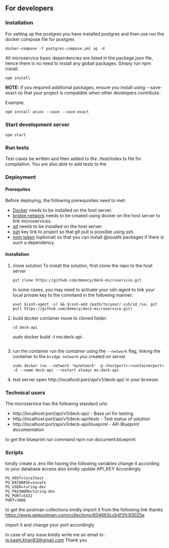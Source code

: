 ## For developers
### Installation

For setting up the postgres you have installed postgres and then use run the docker compose file for postgres

```
docker-compose -f postgres-compose.yml up -d
```

All microservice basic dependencies are listed in the package.json file, hence there is no need to install any global packages. Simply run npm install.

```
npm install
```

**NOTE:** if you required additional packages, ensure you install using --save-exact so that your project is compatible when other developers contribute.

Example:

```
npm install axios --save --save-exact
```

### Start development server
```
npm start
```

### Run tests

Test cases be written and then added to the ./test/index.ts file for compilation.
You are also able to add tests to the

### Deployment

#### Prerequites
Before deploying, the following prerequisites need to met:

* [Docker](https://docs.docker.com/install/) needs to be installed on the host server.
* [bridge network](https://docs.docker.com/engine/reference/commandline/network_create/) needs to be created using docker on the host server to link microservices.
* [git](https://gist.github.com/derhuerst/1b15ff4652a867391f03) needs to be installed on the host server.
* [ssh](https://confluence.atlassian.com/bitbucketserver/creating-ssh-keys-776639788.html) key link to project so that git pull is possible using ssh.
* [npm token](https://docs.npmjs.com/files/npmrc) (optional) so that you can install @sosafe packages if there is such a dependency.

#### Installation
1. clone solution
    To install the solution, first clone the repo to the host server
    ```
    git clone https://github.com/democy/deck-microservice.git
    ```
    In some cases, you may need to activate your ssh-agent to link your local private key to the command in the following manner:
    ```
    eval $(ssh-agent -s) && $(ssh-add /path/to/your/.ssh/id_rsa; git pull https://github.com/democy/deck-microservice.git)
    ```

2. build docker container
    move to cloned folder.
    ```
    cd deck-api
    ```
    sudo docker build -t ms:deck-api .
    ```
3. run the container
    run the container using the `--network` flag, linking the container to the `bridge network` you created on server.
    ```
    sudo docker run --network 'mynetwork' -p <hostport>:<containerport> -d --name deck-api --restart always ms:deck-api
    ```
4. test server
    open http://localhost:port/api/v1/deck-api/ in your browser.

### Technical users

The microservice has the following standard urls:

* http://localhost:port/api/v1/deck-api/                           - Base url for testing
* http://localhost:port/api/v1/deck-api/tests                      - Test status of solution
* http://localhost:port/api/v1/deck-api/blueprint                  - APi Blueprint documentation


to get the blueprint run command npm run document:blueprint 

### Scripts

kindly create a .env file having the following variables change it according to your database access also kindly update API_KEY Accordingly
```
PG_HOST=localhost
PG_DATABASE=sosafe
PG_USER=turing-dev
PG_PASSWORD=turing-dev
PG_PORT=5432
PORT=3006
```

to get the postman collections kindly import it from the following link thanks
https://www.getpostman.com/collections/604663ccb4f2fc93025e

import it and change your port accordingly

In case of any issue kindly write me an email to : m.kashi.khan93@gmail.com Thank you
